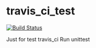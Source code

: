 # travis_ci_test
[![Build Status](https://www.travis-ci.org/2013by/travis_ci_test.svg?branch=master)](https://www.travis-ci.org/2013by/travis_ci_test)

Just for test travis_ci
Run unittest 
